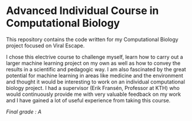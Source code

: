# Advanced Individual Course in Computational Biology

This repository contains the code written for my Computational Biology project focused on Viral Escape. 

I chose this electrive course to challenge myself, learn how to carry out a larger machine learning project on my own as well as how to convey the results in a scientific and pedagogic way. I am also fascinated by the great potential for machine learning in areas like medicine and the environment and thought it would be interesting to work on an individual computational biology project. I had a supervisor (Erik Fransén, Professor at KTH) who would continuously provide me with very valuable feedback on my work and I have gained a lot of useful experience from taking this course. 

*Final grade : A*
